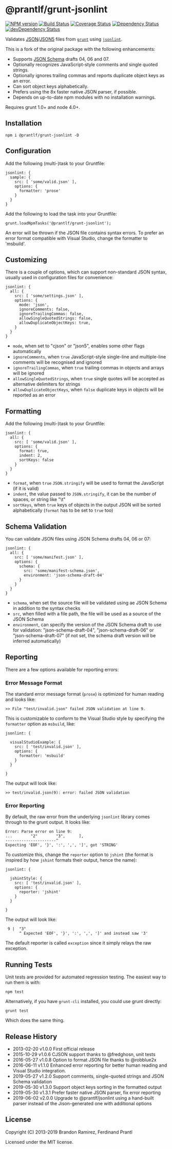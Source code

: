 # @prantlf/grunt-jsonlint
[![NPM version](https://badge.fury.io/js/%40prantlf%2Fgrunt-jsonlint.svg)](https://badge.fury.io/js/%40prantlf%2Fgrunt-jsonlint)
[![Build Status](https://travis-ci.com/prantlf/grunt-jsonlint.svg?branch=master)](https://travis-ci.com/prantlf/grunt-jsonlint)
[![Coverage Status](https://coveralls.io/repos/github/prantlf/grunt-jsonlint/badge.svg?branch=master)](https://coveralls.io/github/prantlf/grunt-jsonlint?branch=master)
[![Dependency Status](https://david-dm.org/prantlf/grunt-jsonlint.svg)](https://david-dm.org/prantlf/grunt-jsonlint)
[![devDependency Status](https://david-dm.org/prantlf/grunt-jsonlint/dev-status.svg)](https://david-dm.org/prantlf/grunt-jsonlint#info=devDependencies)

Validates [JSON]/[JSON5] files from [`grunt`] using [`jsonlint`].

This is a fork of the original package with the following enhancements:

* Supports [JSON Schema] drafts 04, 06 and 07.
* Optionally recognizes JavaScript-style comments and single quoted strings.
* Optionally ignores trailing commas and reports duplicate object keys as an error.
* Can sort object keys alphabetically.
* Prefers using the 8x faster native JSON parser, if possible.
* Depends on up-to-date npm modules with no installation warnings.

Requires grunt 1.0+ and node 4.0+.

## Installation

    npm i @prantlf/grunt-jsonlint -D

## Configuration

Add the following (multi-)task to your Gruntfile:

    jsonlint: {
      sample: {
        src: [ 'some/valid.json' ],
        options: {
          formatter: 'prose'
        }
      }
    }

Add the following to load the task into your Gruntfile:

    grunt.loadNpmTasks('@prantlf/grunt-jsonlint');

An error will be thrown if the JSON file contains syntax errors.  To prefer an error format compatible with Visual Studio, change the formatter to 'msbuild'.

## Customizing

There is a couple of options, which can support non-standard JSON syntax, usually used in configuration files for convenience:

    jsonlint: {
      all: {
        src: [ 'some/settings.json' ],
        options: {
          mode: 'json',
          ignoreComments: false,
          ignoreTrailingCommas: false,
          allowSingleQuotedStrings: false,
          allowDuplicateObjectKeys: true,
        }
      }
    }

* `mode`, when set to "cjson" or "json5", enables some other flags automatically
* `ignoreComments`, when `true` JavaScript-style single-line and multiple-line comments will be recognised and ignored
* `ignoreTrailingCommas`, when `true` trailing commas in objects and arrays will be ignored
* `allowSingleQuotedStrings`, when `true` single quotes will be accepted as alternative delimiters for strings
* `allowDuplicateObjectKeys`, when `false` duplicate keys in objects will be reported as an error

## Formatting

Add the following (multi-)task to your Gruntfile:

    jsonlint: {
      all: {
        src: [ 'some/valid.json' ],
        options: {
          format: true,
          indent: 2,
          sortKeys: false
        }
      }
    }

* `format`, when `true` `JSON.stringify` will be used to format the JavaScript (if it is valid)
* `indent`, the value passed to `JSON.stringify`, it can be the number of spaces, or string like "\t"
* `sortKeys`, when `true` keys of objects in the output JSON will be sorted alphabetically (`format` has to be set to `true` too)

## Schema Validation

You can validate JSON files using JSON Schema drafts 04, 06 or 07:

    jsonlint: {
      all: {
        src: [ 'some/manifest.json' ],
        options: {
          schema: {
            src: 'some/manifest-schema.json',
            environment: 'json-schema-draft-04'
          }
        }
      }
    }

* `schema`, when set the source file will be validated using ae JSON Schema in addition to the syntax checks
* `src`, when filled with a file path, the file will be used as a source of the JSON Schema
* `environment`, can specify the version of the JSON Schema draft to use for validation: "json-schema-draft-04", "json-schema-draft-06" or "json-schema-draft-07" (if not set, the schema draft version will be inferred automatically)

## Reporting

There are a few options available for reporting errors:

### Error Message Format

The standard error message format (`prose`) is optimized for human reading and looks like:

    >> File "test/invalid.json" failed JSON validation at line 9.

This is customizable to conform to the Visual Studio style by specifying the `formatter` option as `msbuild`, like:

    jsonlint: {

      visualStudioExample: {
        src: [ 'test/invalid.json' ],
        options: {
          formatter: 'msbuild'
        }
      }

    }

The output will look like:

    >> test/invalid.json(9): error: failed JSON validation

### Error Reporting

By default, the raw error from the underlying `jsonlint` library comes through to the grunt output.  It looks like:

    Error: Parse error on line 9:
    ...        "2"        "3",      ],      
    ----------------------^
    Expecting 'EOF', '}', ':', ',', ']', got 'STRING'

To customize this, change the `reporter` option to `jshint` (the format is inspired by how `jshint` formats their output, hence the name):

    jsonlint: {

      jshintStyle: {
        src: [ 'test/invalid.json' ],
        options: {
          reporter: 'jshint'
        }
      }

    }

The output will look like:

     9 |  "3"
          ^ Expected 'EOF', '}', ':', ',', ']' and instead saw '3'

The default reporter is called `exception` since it simply relays the raw exception.

## Running Tests

Unit tests are provided for automated regression testing. The easiest way
to run them is with:

    npm test

Alternatively, if you have `grunt-cli` installed, you could use grunt directly:

    grunt test

Which does the same thing.

## Release History

* 2013-02-20   v1.0.0	First official release
* 2015-10-29   v1.0.6	CJSON support thanks to @fredghosn, unit tests
* 2016-05-27   v1.0.8	Option to format JSON file thanks to @robblue2x
* 2016-06-11   v1.1.0	Enhanced error reporting for better human reading and Visual Studio integration.
* 2019-05-27   v1.2.0	Support comments, single-quoted strings and JSON Schema validation
* 2019-05-30   v1.3.0	Support object keys sorting in the formatted output
* 2019-05-30   v1.3.1	Prefer faster native JSON parser, fix error reporting
* 2019-06-02   v2.0.0	Upgrade to @prantlf/jsonlint using a hand-built parser instead of the Jison-generated one with additional options

## License

Copyright (C) 2013-2019 Brandon Ramirez, Ferdinand Prantl

Licensed under the MIT license.

[`grunt`]: https://gruntjs.com/
[`jsonlint`]: https://prantlf.github.io/jsonlint/
[JSON]: https://tools.ietf.org/html/rfc8259
[JSON5]: https://spec.json5.org
[JSON Schema]: https://json-schema.org
